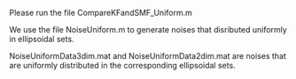 Please run the file CompareKFandSMF_Uniform.m

We use the file NoiseUniform.m to generate noises that disributed uniformly in ellipsoidal sets.

NoiseUniformData3dim.mat and NoiseUniformData2dim.mat are noises that are uniformly distributed in the corresponding ellipsoidal sets.
